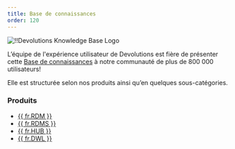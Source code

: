 ```yaml
---
title: Base de connaissances
order: 120
---
```

![!!Devolutions Knowledge Base Logo](https://webdevolutions.blob.core.windows.net/images/projects/knowledge-base/logos/knowledge-base-color-shadow.svg)  

L’équipe de l'expérience utilisateur de Devolutions est fière de présenter cette [Base de connaissances](/fr/kb/) à notre communauté de plus de 800 000 utilisateurs!  

Elle est structurée selon nos produits ainsi qu’en quelques sous-catégories. 

### Produits 

* [{{ fr.RDM }}](/fr/kb/remote-desktop-manager/) 
* [{{ fr.RDMS }}](/fr/kb/devolutions-server/) 
* [{{ fr.HUB }}](/fr/kb/hub-business/) 
* [{{ fr.DWL }}](/fr/kb/devolutions-web-login/) 